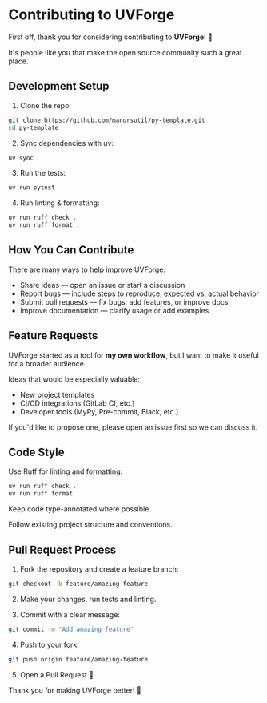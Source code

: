 # Contributing to UVForge

First off, thank you for considering contributing to **UVForge**! 🎉

It's people like you that make the open source community such a great place.

## Development Setup

1. Clone the repo:

```bash
git clone https://github.com/manursutil/py-template.git
cd py-template
```

2. Sync dependencies with uv:

```bash
uv sync
```

3. Run the tests:

```bash
uv run pytest
```

4. Run linting & formatting:

```bash
uv run ruff check .
uv run ruff format .
```

## How You Can Contribute

There are many ways to help improve UVForge:

- Share ideas — open an issue or start a discussion
- Report bugs — include steps to reproduce, expected vs. actual behavior
- Submit pull requests — fix bugs, add features, or improve docs
- Improve documentation — clarify usage or add examples

## Feature Requests

UVForge started as a tool for **my own workflow**, but I want to make it useful for a broader audience.

Ideas that would be especially valuable:

- New project templates
- CI/CD integrations (GitLab CI, etc.)
- Developer tools (MyPy, Pre-commit, Black, etc.)

If you'd like to propose one, please open an issue first so we can discuss it.

## Code Style

Use Ruff for linting and formatting:

```bash
uv run ruff check .
uv run ruff format .
```

Keep code type-annotated where possible.

Follow existing project structure and conventions.

## Pull Request Process

1. Fork the repository and create a feature branch:

```bash
git checkout -b feature/amazing-feature
```

2. Make your changes, run tests and linting.

3. Commit with a clear message:

```bash
git commit -m "Add amazing feature"
```

4. Push to your fork:

```bash
git push origin feature/amazing-feature
```

5. Open a Pull Request 🚀

Thank you for making UVForge better! 🙌
